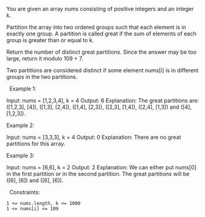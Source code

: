 You are given an array nums consisting of positive integers and an integer k.

Partition the array into two ordered groups such that each element is in exactly one group. A partition is called great if the sum of elements of each group is greater than or equal to k.

Return the number of distinct great partitions. Since the answer may be too large, return it modulo 109 + 7.

Two partitions are considered distinct if some element nums[i] is in different groups in the two partitions.

 
Example 1:

Input: nums = [1,2,3,4], k = 4
Output: 6
Explanation: The great partitions are: ([1,2,3], [4]), ([1,3], [2,4]), ([1,4], [2,3]), ([2,3], [1,4]), ([2,4], [1,3]) and ([4], [1,2,3]).


Example 2:

Input: nums = [3,3,3], k = 4
Output: 0
Explanation: There are no great partitions for this array.


Example 3:

Input: nums = [6,6], k = 2
Output: 2
Explanation: We can either put nums[0] in the first partition or in the second partition.
The great partitions will be ([6], [6]) and ([6], [6]).


 
Constraints:


	1 <= nums.length, k <= 1000
	1 <= nums[i] <= 109

